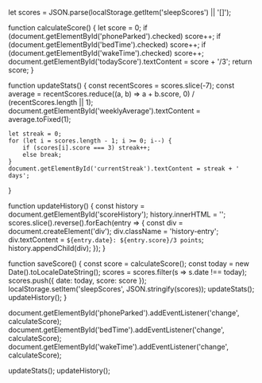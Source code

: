 let scores = JSON.parse(localStorage.getItem('sleepScores') || '[]');

function calculateScore() {
    let score = 0;
    if (document.getElementById('phoneParked').checked) score++;
    if (document.getElementById('bedTime').checked) score++;
    if (document.getElementById('wakeTime').checked) score++;
    document.getElementById('todayScore').textContent = score + '/3';
    return score;
}

function updateStats() {
    const recentScores = scores.slice(-7);
    const average = recentScores.reduce((a, b) => a + b.score, 0) / (recentScores.length || 1);
    document.getElementById('weeklyAverage').textContent = average.toFixed(1);

    let streak = 0;
    for (let i = scores.length - 1; i >= 0; i--) {
        if (scores[i].score === 3) streak++;
        else break;
    }
    document.getElementById('currentStreak').textContent = streak + ' days';
}

function updateHistory() {
    const history = document.getElementById('scoreHistory');
    history.innerHTML = '';
    scores.slice().reverse().forEach(entry => {
        const div = document.createElement('div');
        div.className = 'history-entry';
        div.textContent = `${entry.date}: ${entry.score}/3 points`;
        history.appendChild(div);
    });
}

function saveScore() {
    const score = calculateScore();
    const today = new Date().toLocaleDateString();
    scores = scores.filter(s => s.date !== today);
    scores.push({ date: today, score: score });
    localStorage.setItem('sleepScores', JSON.stringify(scores));
    updateStats();
    updateHistory();
}

document.getElementById('phoneParked').addEventListener('change', calculateScore);
document.getElementById('bedTime').addEventListener('change', calculateScore);
document.getElementById('wakeTime').addEventListener('change', calculateScore);

updateStats();
updateHistory();
